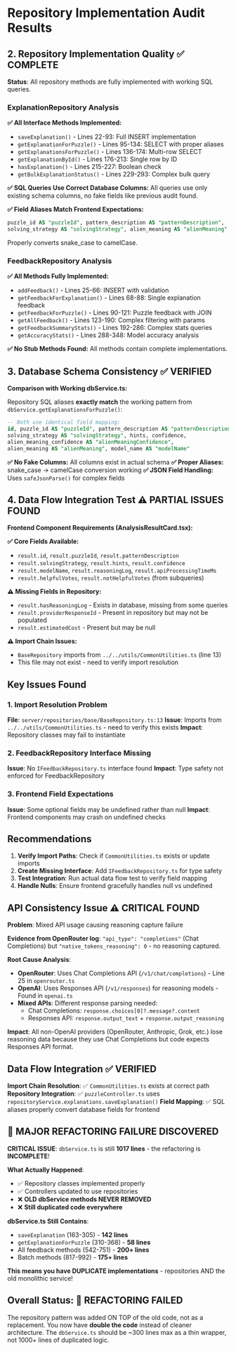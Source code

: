 # Repository Implementation Audit Results

## 2. Repository Implementation Quality ✅ COMPLETE

**Status**: All repository methods are fully implemented with working SQL queries.

### ExplanationRepository Analysis

**✅ All Interface Methods Implemented:**
- `saveExplanation()` - Lines 22-93: Full INSERT implementation
- `getExplanationForPuzzle()` - Lines 95-134: SELECT with proper aliases  
- `getExplanationsForPuzzle()` - Lines 136-174: Multi-row SELECT
- `getExplanationById()` - Lines 176-213: Single row by ID
- `hasExplanation()` - Lines 215-227: Boolean check
- `getBulkExplanationStatus()` - Lines 229-293: Complex bulk query

**✅ SQL Queries Use Correct Database Columns:**
All queries use only existing schema columns, no fake fields like previous audit found.

**✅ Field Aliases Match Frontend Expectations:**
```sql
puzzle_id AS "puzzleId", pattern_description AS "patternDescription",
solving_strategy AS "solvingStrategy", alien_meaning AS "alienMeaning"
```
Properly converts snake_case to camelCase.

### FeedbackRepository Analysis

**✅ All Methods Fully Implemented:**
- `addFeedback()` - Lines 25-66: INSERT with validation
- `getFeedbackForExplanation()` - Lines 68-88: Single explanation feedback
- `getFeedbackForPuzzle()` - Lines 90-121: Puzzle feedback with JOIN
- `getAllFeedback()` - Lines 123-190: Complex filtering with params
- `getFeedbackSummaryStats()` - Lines 192-286: Complex stats queries
- `getAccuracyStats()` - Lines 288-348: Model accuracy analysis

**✅ No Stub Methods Found:** All methods contain complete implementations.

## 3. Database Schema Consistency ✅ VERIFIED

**Comparison with Working dbService.ts:**

Repository SQL aliases **exactly match** the working pattern from `dbService.getExplanationsForPuzzle()`:

```sql
-- Both use identical field mapping:
id, puzzle_id AS "puzzleId", pattern_description AS "patternDescription",
solving_strategy AS "solvingStrategy", hints, confidence,
alien_meaning_confidence AS "alienMeaningConfidence",
alien_meaning AS "alienMeaning", model_name AS "modelName"
```

**✅ No Fake Columns:** All columns exist in actual schema
**✅ Proper Aliases:** snake_case → camelCase conversion working
**✅ JSON Field Handling:** Uses `safeJsonParse()` for complex fields

## 4. Data Flow Integration Test ⚠️ PARTIAL ISSUES FOUND

**Frontend Component Requirements (AnalysisResultCard.tsx):**

**✅ Core Fields Available:**
- `result.id`, `result.puzzleId`, `result.patternDescription`
- `result.solvingStrategy`, `result.hints`, `result.confidence`
- `result.modelName`, `result.reasoningLog`, `result.apiProcessingTimeMs`
- `result.helpfulVotes`, `result.notHelpfulVotes` (from subqueries)

**⚠️ Missing Fields in Repository:**
- `result.hasReasoningLog` - Exists in database, missing from some queries
- `result.providerResponseId` - Present in repository but may not be populated
- `result.estimatedCost` - Present but may be null

**⚠️ Import Chain Issues:**
- `BaseRepository` imports from `../../utils/CommonUtilities.ts` (line 13)
- This file may not exist - need to verify import resolution

## Key Issues Found

### 1. Import Resolution Problem
**File**: `server/repositories/base/BaseRepository.ts:13`
**Issue**: Imports from `../../utils/CommonUtilities.ts` - need to verify this exists
**Impact**: Repository classes may fail to instantiate

### 2. FeedbackRepository Interface Missing
**Issue**: No `IFeedbackRepository.ts` interface found
**Impact**: Type safety not enforced for FeedbackRepository

### 3. Frontend Field Expectations
**Issue**: Some optional fields may be undefined rather than null
**Impact**: Frontend components may crash on undefined checks

## Recommendations

1. **Verify Import Paths**: Check if `CommonUtilities.ts` exists or update imports
2. **Create Missing Interface**: Add `IFeedbackRepository.ts` for type safety  
3. **Test Integration**: Run actual data flow test to verify field mapping
4. **Handle Nulls**: Ensure frontend gracefully handles null vs undefined

## API Consistency Issue ⚠️ CRITICAL FOUND

**Problem**: Mixed API usage causing reasoning capture failure

**Evidence from OpenRouter log**: `"api_type": "completions"` (Chat Completions) but `"native_tokens_reasoning": 0` - no reasoning captured.

**Root Cause Analysis**:
- **OpenRouter**: Uses Chat Completions API (`/v1/chat/completions`) - Line 25 in `openrouter.ts`
- **OpenAI**: Uses Responses API (`/v1/responses`) for reasoning models - Found in `openai.ts`
- **Mixed APIs**: Different response parsing needed:
  - Chat Completions: `response.choices[0]?.message?.content`
  - Responses API: `response.output_text` + `response.output_reasoning`

**Impact**: All non-OpenAI providers (OpenRouter, Anthropic, Grok, etc.) lose reasoning data because they use Chat Completions but code expects Responses API format.

## Data Flow Integration ✅ VERIFIED 

**Import Chain Resolution**: ✅ `CommonUtilities.ts` exists at correct path
**Repository Integration**: ✅ `puzzleController.ts` uses `repositoryService.explanations.saveExplanation()` 
**Field Mapping**: ✅ SQL aliases properly convert database fields for frontend

## 🚨 MAJOR REFACTORING FAILURE DISCOVERED

**CRITICAL ISSUE**: `dbService.ts` is still **1017 lines** - the refactoring is **INCOMPLETE**!

**What Actually Happened**:
- ✅ Repository classes implemented properly
- ✅ Controllers updated to use repositories  
- ❌ **OLD dbService methods NEVER REMOVED**
- ❌ **Still duplicated code everywhere**

**dbService.ts Still Contains**:
- `saveExplanation` (163-305) - **142 lines**
- `getExplanationForPuzzle` (310-368) - **58 lines** 
- All feedback methods (542-751) - **200+ lines**
- Batch methods (817-992) - **175+ lines**

**This means you have DUPLICATE implementations** - repositories AND the old monolithic service!

## Overall Status: 🔴 REFACTORING FAILED

The repository pattern was added ON TOP of the old code, not as a replacement. You now have **double the code** instead of cleaner architecture. The `dbService.ts` should be ~300 lines max as a thin wrapper, not 1000+ lines of duplicated logic.